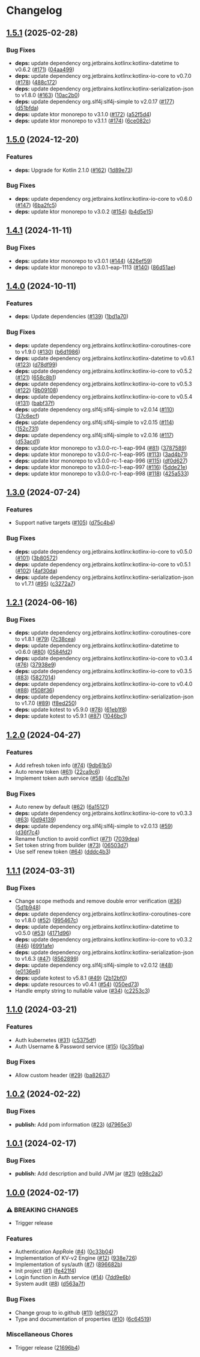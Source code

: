 # Changelog

## [1.5.1](https://github.com/Hansanto/kault/compare/v1.5.0...v1.5.1) (2025-02-28)


### Bug Fixes

* **deps:** update dependency org.jetbrains.kotlinx:kotlinx-datetime to v0.6.2 ([#171](https://github.com/Hansanto/kault/issues/171)) ([04aa499](https://github.com/Hansanto/kault/commit/04aa499c0d38e831410c1fd8e18b2602b5b4cf67))
* **deps:** update dependency org.jetbrains.kotlinx:kotlinx-io-core to v0.7.0 ([#178](https://github.com/Hansanto/kault/issues/178)) ([488c172](https://github.com/Hansanto/kault/commit/488c1723f62ead719e3e664f96639b76f8307b06))
* **deps:** update dependency org.jetbrains.kotlinx:kotlinx-serialization-json to v1.8.0 ([#163](https://github.com/Hansanto/kault/issues/163)) ([10ac2b0](https://github.com/Hansanto/kault/commit/10ac2b05723d9d2f1e95d564d6482e614c995d5a))
* **deps:** update dependency org.slf4j:slf4j-simple to v2.0.17 ([#177](https://github.com/Hansanto/kault/issues/177)) ([d51bfda](https://github.com/Hansanto/kault/commit/d51bfda1b40d19446ea3cbaea8868454413e95a5))
* **deps:** update ktor monorepo to v3.1.0 ([#172](https://github.com/Hansanto/kault/issues/172)) ([a52f5d4](https://github.com/Hansanto/kault/commit/a52f5d479cdf5fb42b66ca5191197eda91b7d87a))
* **deps:** update ktor monorepo to v3.1.1 ([#174](https://github.com/Hansanto/kault/issues/174)) ([6ce082c](https://github.com/Hansanto/kault/commit/6ce082c9066edf6180eb32e18953921f4122b5eb))

## [1.5.0](https://github.com/Hansanto/kault/compare/v1.4.1...v1.5.0) (2024-12-20)


### Features

* **deps:** Upgrade for Kotlin 2.1.0 ([#162](https://github.com/Hansanto/kault/issues/162)) ([1d89e73](https://github.com/Hansanto/kault/commit/1d89e73861ef35be14f8ae33b29bb537857520e4))


### Bug Fixes

* **deps:** update dependency org.jetbrains.kotlinx:kotlinx-io-core to v0.6.0 ([#147](https://github.com/Hansanto/kault/issues/147)) ([6ba2fc5](https://github.com/Hansanto/kault/commit/6ba2fc51686dc937b0303006f1e20926e2237fcf))
* **deps:** update ktor monorepo to v3.0.2 ([#154](https://github.com/Hansanto/kault/issues/154)) ([b4d5e15](https://github.com/Hansanto/kault/commit/b4d5e151b64214247b228e46743d1efc541cffb8))

## [1.4.1](https://github.com/Hansanto/kault/compare/v1.4.0...v1.4.1) (2024-11-11)


### Bug Fixes

* **deps:** update ktor monorepo to v3.0.1 ([#144](https://github.com/Hansanto/kault/issues/144)) ([426ef59](https://github.com/Hansanto/kault/commit/426ef59175963ce7db2556a1ab8567b2a0f64fd8))
* **deps:** update ktor monorepo to v3.0.1-eap-1113 ([#140](https://github.com/Hansanto/kault/issues/140)) ([86d51ae](https://github.com/Hansanto/kault/commit/86d51aea772aa785e48dc420d9f4f6765b9fe6b3))

## [1.4.0](https://github.com/Hansanto/kault/compare/v1.3.0...v1.4.0) (2024-10-11)


### Features

* **deps:** Update dependencies ([#139](https://github.com/Hansanto/kault/issues/139)) ([1bd1a70](https://github.com/Hansanto/kault/commit/1bd1a701ac0b13c3546aef8a7350301d8c051d2d))


### Bug Fixes

* **deps:** update dependency org.jetbrains.kotlinx:kotlinx-coroutines-core to v1.9.0 ([#130](https://github.com/Hansanto/kault/issues/130)) ([b6d1986](https://github.com/Hansanto/kault/commit/b6d198642228650ddb7504a4698da226d669c86a))
* **deps:** update dependency org.jetbrains.kotlinx:kotlinx-datetime to v0.6.1 ([#123](https://github.com/Hansanto/kault/issues/123)) ([d78df99](https://github.com/Hansanto/kault/commit/d78df99fbb49bbe19f455093955f67861bed925c))
* **deps:** update dependency org.jetbrains.kotlinx:kotlinx-io-core to v0.5.2 ([#121](https://github.com/Hansanto/kault/issues/121)) ([658c8b1](https://github.com/Hansanto/kault/commit/658c8b12ef93599ca94387215264eeff9c8ca1b9))
* **deps:** update dependency org.jetbrains.kotlinx:kotlinx-io-core to v0.5.3 ([#122](https://github.com/Hansanto/kault/issues/122)) ([9b09108](https://github.com/Hansanto/kault/commit/9b09108fcc13bb6f6efd80329bdb6230de08cb04))
* **deps:** update dependency org.jetbrains.kotlinx:kotlinx-io-core to v0.5.4 ([#131](https://github.com/Hansanto/kault/issues/131)) ([babf37f](https://github.com/Hansanto/kault/commit/babf37fdc6a671763dba2db00dbc881755c0917b))
* **deps:** update dependency org.slf4j:slf4j-simple to v2.0.14 ([#110](https://github.com/Hansanto/kault/issues/110)) ([37c6ecf](https://github.com/Hansanto/kault/commit/37c6ecf42509428cf249166bb2f7ae2807d555b9))
* **deps:** update dependency org.slf4j:slf4j-simple to v2.0.15 ([#114](https://github.com/Hansanto/kault/issues/114)) ([152c731](https://github.com/Hansanto/kault/commit/152c731acab56a243363ad91d3744a4f1c747f7e))
* **deps:** update dependency org.slf4j:slf4j-simple to v2.0.16 ([#117](https://github.com/Hansanto/kault/issues/117)) ([d53acd1](https://github.com/Hansanto/kault/commit/d53acd1431fd503979e575b471b4247d382035c2))
* **deps:** update ktor monorepo to v3.0.0-rc-1-eap-994 ([#81](https://github.com/Hansanto/kault/issues/81)) ([3787589](https://github.com/Hansanto/kault/commit/378758988cc54aa0a72f26279457d62c2751affb))
* **deps:** update ktor monorepo to v3.0.0-rc-1-eap-995 ([#113](https://github.com/Hansanto/kault/issues/113)) ([3ad4b71](https://github.com/Hansanto/kault/commit/3ad4b710969371bd9f1b113a6227499cb20677be))
* **deps:** update ktor monorepo to v3.0.0-rc-1-eap-996 ([#115](https://github.com/Hansanto/kault/issues/115)) ([df0d627](https://github.com/Hansanto/kault/commit/df0d6276948728284447fafc074b825b191a22f4))
* **deps:** update ktor monorepo to v3.0.0-rc-1-eap-997 ([#116](https://github.com/Hansanto/kault/issues/116)) ([5dde21e](https://github.com/Hansanto/kault/commit/5dde21e2c0b5172ee2e5672f58891c3404705c85))
* **deps:** update ktor monorepo to v3.0.0-rc-1-eap-998 ([#118](https://github.com/Hansanto/kault/issues/118)) ([425a533](https://github.com/Hansanto/kault/commit/425a5335f2439b280a1cabebc462cf4f291b46df))

## [1.3.0](https://github.com/Hansanto/kault/compare/v1.2.1...v1.3.0) (2024-07-24)


### Features

* Support native targets ([#105](https://github.com/Hansanto/kault/issues/105)) ([d75c4b4](https://github.com/Hansanto/kault/commit/d75c4b4c25515362b4367380e86ba1d3559742b3))


### Bug Fixes

* **deps:** update dependency org.jetbrains.kotlinx:kotlinx-io-core to v0.5.0 ([#101](https://github.com/Hansanto/kault/issues/101)) ([3b80572](https://github.com/Hansanto/kault/commit/3b805723a8b54daad64fa8753e614b7e37548727))
* **deps:** update dependency org.jetbrains.kotlinx:kotlinx-io-core to v0.5.1 ([#102](https://github.com/Hansanto/kault/issues/102)) ([4af30da](https://github.com/Hansanto/kault/commit/4af30da60e797a19f2724941bec76ef54e77dde2))
* **deps:** update dependency org.jetbrains.kotlinx:kotlinx-serialization-json to v1.7.1 ([#95](https://github.com/Hansanto/kault/issues/95)) ([c3272a7](https://github.com/Hansanto/kault/commit/c3272a7e48034dc3f8a9137bd9f5cef43ccb0608))

## [1.2.1](https://github.com/Hansanto/kault/compare/v1.2.0...v1.2.1) (2024-06-16)


### Bug Fixes

* **deps:** update dependency org.jetbrains.kotlinx:kotlinx-coroutines-core to v1.8.1 ([#79](https://github.com/Hansanto/kault/issues/79)) ([7c38cea](https://github.com/Hansanto/kault/commit/7c38cea0fd09abc358b8bd37bf8da3f4ef2ec3e8))
* **deps:** update dependency org.jetbrains.kotlinx:kotlinx-datetime to v0.6.0 ([#80](https://github.com/Hansanto/kault/issues/80)) ([0584fd2](https://github.com/Hansanto/kault/commit/0584fd2e10bac38e31310dc820fb450c00caab78))
* **deps:** update dependency org.jetbrains.kotlinx:kotlinx-io-core to v0.3.4 ([#76](https://github.com/Hansanto/kault/issues/76)) ([37938e9](https://github.com/Hansanto/kault/commit/37938e92b035eac135821685db322319a3e25f99))
* **deps:** update dependency org.jetbrains.kotlinx:kotlinx-io-core to v0.3.5 ([#83](https://github.com/Hansanto/kault/issues/83)) ([5827014](https://github.com/Hansanto/kault/commit/5827014eb36155b75030cf2df394fcb38df4259c))
* **deps:** update dependency org.jetbrains.kotlinx:kotlinx-io-core to v0.4.0 ([#88](https://github.com/Hansanto/kault/issues/88)) ([f508f36](https://github.com/Hansanto/kault/commit/f508f36cca647b5cb85f91d5d48f5a2941c9079e))
* **deps:** update dependency org.jetbrains.kotlinx:kotlinx-serialization-json to v1.7.0 ([#89](https://github.com/Hansanto/kault/issues/89)) ([f8ed250](https://github.com/Hansanto/kault/commit/f8ed250ca14ca49064b3050f7b2e0dbb87afd53e))
* **deps:** update kotest to v5.9.0 ([#78](https://github.com/Hansanto/kault/issues/78)) ([61eb1f8](https://github.com/Hansanto/kault/commit/61eb1f8c77ae42c36f6cb175803dd4e5be3654d6))
* **deps:** update kotest to v5.9.1 ([#87](https://github.com/Hansanto/kault/issues/87)) ([1046bc1](https://github.com/Hansanto/kault/commit/1046bc125941f17ed933c9e70e2802b8b71486fc))

## [1.2.0](https://github.com/Hansanto/kault/compare/v1.1.1...v1.2.0) (2024-04-27)


### Features

* Add refresh token info ([#74](https://github.com/Hansanto/kault/issues/74)) ([9db61b5](https://github.com/Hansanto/kault/commit/9db61b52f6d257e8a56eba146d64dc407088aeab))
* Auto renew token ([#61](https://github.com/Hansanto/kault/issues/61)) ([22ca9c6](https://github.com/Hansanto/kault/commit/22ca9c6de99ef3260f351c16739330054b4ff4c7))
* Implement token auth service ([#58](https://github.com/Hansanto/kault/issues/58)) ([4cd1b7e](https://github.com/Hansanto/kault/commit/4cd1b7ecd82042a08606ce0c2cf5c0c6eb98115b))


### Bug Fixes

* Auto renew by default ([#62](https://github.com/Hansanto/kault/issues/62)) ([6a15121](https://github.com/Hansanto/kault/commit/6a15121cb56ec1f6e9abe8407fda7738eedb9462))
* **deps:** update dependency org.jetbrains.kotlinx:kotlinx-io-core to v0.3.3 ([#63](https://github.com/Hansanto/kault/issues/63)) ([0d94139](https://github.com/Hansanto/kault/commit/0d941397e84c8ac2d9fb46dd6f655c083e332761))
* **deps:** update dependency org.slf4j:slf4j-simple to v2.0.13 ([#59](https://github.com/Hansanto/kault/issues/59)) ([d36f7c4](https://github.com/Hansanto/kault/commit/d36f7c46f55b18b954d720b759d87a23b3a5f7b5))
* Rename function to avoid conflict ([#71](https://github.com/Hansanto/kault/issues/71)) ([7039dea](https://github.com/Hansanto/kault/commit/7039dea5c34de74918e185e3b88579acaab311d4))
* Set token string from builder ([#73](https://github.com/Hansanto/kault/issues/73)) ([06503d7](https://github.com/Hansanto/kault/commit/06503d726e67deaef767892f76eef157a6ab5bad))
* Use self renew token ([#64](https://github.com/Hansanto/kault/issues/64)) ([dddc4b3](https://github.com/Hansanto/kault/commit/dddc4b37ec13fb0ae8264400dfee229d9c2ccf3a))

## [1.1.1](https://github.com/Hansanto/kault/compare/v1.1.0...v1.1.1) (2024-03-31)


### Bug Fixes

* Change scope methods and remove double error verification ([#36](https://github.com/Hansanto/kault/issues/36)) ([5d1b948](https://github.com/Hansanto/kault/commit/5d1b94832d8dedc0cd34e6d679e68b7eab22c384))
* **deps:** update dependency org.jetbrains.kotlinx:kotlinx-coroutines-core to v1.8.0 ([#52](https://github.com/Hansanto/kault/issues/52)) ([995467c](https://github.com/Hansanto/kault/commit/995467c9d15883454491dff709c0c9ad3100b238))
* **deps:** update dependency org.jetbrains.kotlinx:kotlinx-datetime to v0.5.0 ([#53](https://github.com/Hansanto/kault/issues/53)) ([4171d96](https://github.com/Hansanto/kault/commit/4171d96aa5ee69740a47543934be6ce0e1786b77))
* **deps:** update dependency org.jetbrains.kotlinx:kotlinx-io-core to v0.3.2 ([#46](https://github.com/Hansanto/kault/issues/46)) ([6991afe](https://github.com/Hansanto/kault/commit/6991afe782ac7a42d9093305dc3004327907f6f5))
* **deps:** update dependency org.jetbrains.kotlinx:kotlinx-serialization-json to v1.6.3 ([#47](https://github.com/Hansanto/kault/issues/47)) ([8562899](https://github.com/Hansanto/kault/commit/8562899ac3b2efd206dd52e9cafe49e03a7769f8))
* **deps:** update dependency org.slf4j:slf4j-simple to v2.0.12 ([#48](https://github.com/Hansanto/kault/issues/48)) ([e0136e6](https://github.com/Hansanto/kault/commit/e0136e647cb021d1bfcaa97c770f469a4577da5d))
* **deps:** update kotest to v5.8.1 ([#49](https://github.com/Hansanto/kault/issues/49)) ([2b12bf0](https://github.com/Hansanto/kault/commit/2b12bf090f4758cacf5470f3f6a692b420f51149))
* **deps:** update resources to v0.4.1 ([#54](https://github.com/Hansanto/kault/issues/54)) ([050ed73](https://github.com/Hansanto/kault/commit/050ed73a899a6bb27d736945fe6a0db9a1330f56))
* Handle empty string to nullable value ([#34](https://github.com/Hansanto/kault/issues/34)) ([c2253c3](https://github.com/Hansanto/kault/commit/c2253c3aee395d308f9b306fa1e6ec8e64cf0809))

## [1.1.0](https://github.com/Hansanto/kault/compare/v1.0.2...v1.1.0) (2024-03-21)


### Features

* Auth kubernetes ([#31](https://github.com/Hansanto/kault/issues/31)) ([c5375df](https://github.com/Hansanto/kault/commit/c5375dfa2cbb1f9aef46ddc4cad354bcf833580d))
* Auth Username & Password service ([#15](https://github.com/Hansanto/kault/issues/15)) ([0c35fba](https://github.com/Hansanto/kault/commit/0c35fba8d0500b8c85625213140b95d8b47f8142))


### Bug Fixes

* Allow custom header ([#29](https://github.com/Hansanto/kault/issues/29)) ([ba82637](https://github.com/Hansanto/kault/commit/ba826373f6bf1cb9232b6dc0fa1b4178fd866adc))

## [1.0.2](https://github.com/Hansanto/kault/compare/v1.0.1...v1.0.2) (2024-02-22)


### Bug Fixes

* **publish:** Add pom information ([#23](https://github.com/Hansanto/kault/issues/23)) ([d7965e3](https://github.com/Hansanto/kault/commit/d7965e31eac5df822438d17df23fdc4172090d2e))

## [1.0.1](https://github.com/Hansanto/kault/compare/v1.0.0...v1.0.1) (2024-02-17)


### Bug Fixes

* **publish:** Add description and build JVM jar ([#21](https://github.com/Hansanto/kault/issues/21)) ([e98c2a2](https://github.com/Hansanto/kault/commit/e98c2a27936ed5077bd7bb895f2f029ebe8cb581))

## [1.0.0](https://github.com/Hansanto/kault/compare/v0.0.1...v1.0.0) (2024-02-17)


### ⚠ BREAKING CHANGES

* Trigger release

### Features

* Authentication AppRole ([#4](https://github.com/Hansanto/kault/issues/4)) ([0c33b04](https://github.com/Hansanto/kault/commit/0c33b04d727261377447c69c25531e964c454114))
* Implementation of KV-v2 Engine ([#12](https://github.com/Hansanto/kault/issues/12)) ([938e726](https://github.com/Hansanto/kault/commit/938e72699d54ad59c29a18d5857b707b3e148c54))
* Implementation of sys/auth ([#7](https://github.com/Hansanto/kault/issues/7)) ([896682b](https://github.com/Hansanto/kault/commit/896682b7da4dcc6bebc90fd520adebd4580ca7dd))
* Init project ([#1](https://github.com/Hansanto/kault/issues/1)) ([fe421f4](https://github.com/Hansanto/kault/commit/fe421f4e348fe7c296413ef1635ef9b508bc2fd8))
* Login function in Auth service ([#14](https://github.com/Hansanto/kault/issues/14)) ([7dd9e6b](https://github.com/Hansanto/kault/commit/7dd9e6b8f95a0be5cdbcf38a8f5660e19951b416))
* System audit ([#8](https://github.com/Hansanto/kault/issues/8)) ([d563a7f](https://github.com/Hansanto/kault/commit/d563a7f1e2ad1be1a662d1b1dff494202f0b46fe))


### Bug Fixes

* Change group to io.github ([#11](https://github.com/Hansanto/kault/issues/11)) ([ef80127](https://github.com/Hansanto/kault/commit/ef80127aa3ed442bebda92ef9c820df53c9d7808))
* Type and documentation of properties ([#10](https://github.com/Hansanto/kault/issues/10)) ([6c64519](https://github.com/Hansanto/kault/commit/6c64519a6d173cbdada72cb6074bf5853dc389eb))


### Miscellaneous Chores

* Trigger release ([21696b4](https://github.com/Hansanto/kault/commit/21696b4ef9fa1a7ae6adaf0fe16205a813e687d2))
